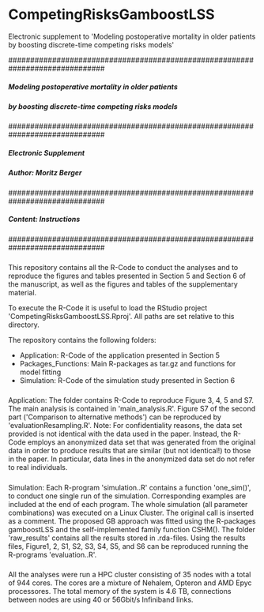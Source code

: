 # CompetingRisksGamboostLSS
Electronic supplement to 'Modeling postoperative mortality in older patients by boosting discrete-time competing risks models'

##############################################################################
#####         Modeling postoperative mortality in older patients         ##### 
#####          by boosting discrete-time competing risks models          #####
##############################################################################
#####                    Electronic Supplement                           #####
#####                    Author: Moritz Berger                           #####
##############################################################################
#####			               Content: Instructions				                   ##### 
##############################################################################

#####
This repository contains all the R-Code to conduct the analyses and to 
reproduce the figures and tables presented in Section 5 and Section 6 of 
the manuscript, as well as the figures and tables of the supplementary material.

To execute the R-Code it is useful to load the RStudio project 
'CompetingRisksGamboostLSS.Rproj'. All paths are set relative to this directory. 

The repository contains the following folders: 
- Application: R-Code of the application presented in Section 5 
- Packages_Functions: Main R-packages as tar.gz and functions for model fitting 
- Simulation: R-Code of the simulation study presented in Section 6 
#####

#####
Application: The folder contains R-Code to reproduce Figure 3, 4, 5 and S7. The 
main analysis is contained in 'main_analysis.R'. Figure S7 of the second part 
('Comparison to alternative methods') can be reproduced by 'evaluationResampling.R'. 
Note: For confidentiality reasons, the data set provided is not identical with 
the data used in the paper. Instead, the R-Code employs an anonymized data set 
that was generated from the original data in order to produce results that are 
similar (but not identical!) to those in the paper. In particular, data lines 
in the anonymized data set do not refer to real individuals.
#####

#####
Simulation: Each R-program 'simulation..R' contains a function 'one_sim()', to 
conduct one single run of the simulation. Corresponding examples are included at the 
end of each program. The whole simulation (all parameter combinations) was executed 
on a Linux Cluster. The original call is inserted as a comment. The proposed GB approach 
was fitted using the R-packages gamboostLSS and the self-implemented family function 
CSHM(). The folder 'raw_results' contains all the results stored in .rda-files. Using 
the results files, Figure1, 2, S1, S2, S3, S4, S5, and S6 can be reproduced running the 
R-programs 'evaluation..R'. 
#####

All the analyses were run a HPC cluster consisting of 35 nodes with a total of 944 cores. 
The cores are a mixture of Nehalem, Opteron and AMD Epyc processores. The total memory of 
the system is 4.6 TB, connections between nodes are using 40 or 56Gbit/s Infiniband links. 
